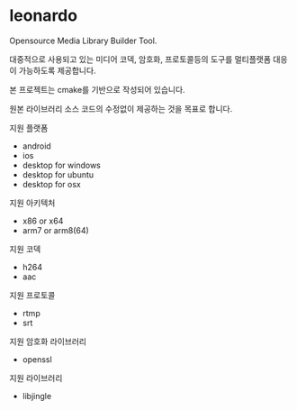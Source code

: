 # leonardo
Opensource Media Library Builder Tool.

대중적으로 사용되고 있는 미디어 코덱, 암호화, 프로토콜등의 도구를 멀티플랫폼 대응이 가능하도록 제공합니다.

본 프로젝트는 cmake를 기반으로 작성되어 있습니다.

원본 라이브러리 소스 코드의 수정없이 제공하는 것을 목표로 합니다.

지원 플랫폼
- android
- ios
- desktop for windows
- desktop for ubuntu
- desktop for osx

지원 아키텍처
- x86 or x64
- arm7 or arm8(64)

지원 코덱
- h264
- aac

지원 프로토콜
- rtmp
- srt

지원 암호화 라이브러리
- openssl

지원 라이브러리
- libjingle
